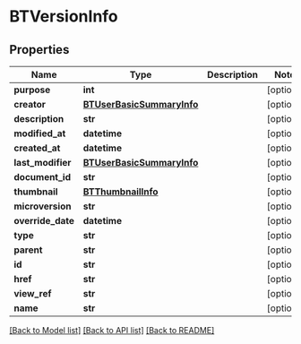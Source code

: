 # BTVersionInfo

## Properties
Name | Type | Description | Notes
------------ | ------------- | ------------- | -------------
**purpose** | **int** |  | [optional] 
**creator** | [**BTUserBasicSummaryInfo**](BTUserBasicSummaryInfo.md) |  | [optional] 
**description** | **str** |  | [optional] 
**modified_at** | **datetime** |  | [optional] 
**created_at** | **datetime** |  | [optional] 
**last_modifier** | [**BTUserBasicSummaryInfo**](BTUserBasicSummaryInfo.md) |  | [optional] 
**document_id** | **str** |  | [optional] 
**thumbnail** | [**BTThumbnailInfo**](BTThumbnailInfo.md) |  | [optional] 
**microversion** | **str** |  | [optional] 
**override_date** | **datetime** |  | [optional] 
**type** | **str** |  | [optional] 
**parent** | **str** |  | [optional] 
**id** | **str** |  | [optional] 
**href** | **str** |  | [optional] 
**view_ref** | **str** |  | [optional] 
**name** | **str** |  | [optional] 

[[Back to Model list]](../README.md#documentation-for-models) [[Back to API list]](../README.md#documentation-for-api-endpoints) [[Back to README]](../README.md)


